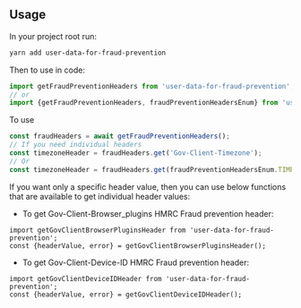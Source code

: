 ## Usage

In your project root run:

```sh
yarn add user-data-for-fraud-prevention
```

Then to use in code:

```js
import getFraudPreventionHeaders from 'user-data-for-fraud-prevention';
// or
import {getFraudPreventionHeaders, fraudPreventionHeadersEnum} from 'user-data-for-fraud-prevention';
```

To use

```js
const fraudHeaders = await getFraudPreventionHeaders();
// If you need individual headers
const timezoneHeader = fraudHeaders.get('Gov-Client-Timezone');
// Or
const timezoneHeader = fraudHeaders.get(fraudPreventionHeadersEnum.TIMEZONE);
```

If you want only a specific header value, then you can use below functions that are available to get individual header values:

* To get Gov-Client-Browser_plugins HMRC Fraud prevention header:
```
import getGovClientBrowserPluginsHeader from 'user-data-for-fraud-prevention';
const {headerValue, error} = getGovClientBrowserPluginsHeader();
```

* To get Gov-Client-Device-ID HMRC Fraud prevention header:
```
import getGovClientDeviceIDHeader from 'user-data-for-fraud-prevention';
const {headerValue, error} = getGovClientDeviceIDHeader();
```
